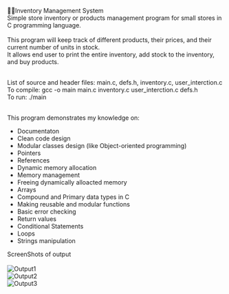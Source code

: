 🏪🛒Inventory Management System <br />
Simple store inventory or products management program for small stores in C programming language.  <br /> <br /> 
This program will keep track of different products, their prices, and their current number of units in stock. <br /> 
It allows end user to print the entire inventory, add stock to the inventory, and buy products. <br /> <br /> 

List of source and header files: main.c, defs.h, inventory.c, user_interction.c <br />
To compile: gcc -o main main.c inventory.c user_interction.c defs.h <br />
To run: ./main <br /><br />
       
This program demonstrates my knowledge on: 
  * Documentaton
  * Clean code design
  * Modular classes design (like Object-oriented programming)
  * Pointers
  * References
  * Dynamic memory allocation
  * Memory management
  * Freeing dynamically alloacted memory
  * Arrays
  * Compound and Primary data types in C
  * Making reusable and modular functions
  * Basic error checking
  * Return values
  * Conditional Statements
  * Loops
  * Strings manipulation

ScreenShots of output <br /><br />
![Output1](https://user-images.githubusercontent.com/29932763/123717804-9cd0ab80-d84b-11eb-971c-f903f5cc635f.PNG)<br />
![Output2](https://user-images.githubusercontent.com/29932763/123717823-a4905000-d84b-11eb-8357-4a2fe230b299.PNG)<br />
![Output3](https://user-images.githubusercontent.com/29932763/123717840-afe37b80-d84b-11eb-9989-2ab7694c613d.PNG)<br />



